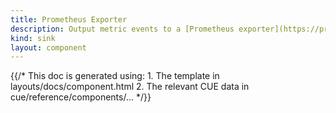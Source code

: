 ```yaml
---
title: Prometheus Exporter
description: Output metric events to a [Prometheus exporter](https://prometheus.io/docs/instrumenting/exporters) running on the host
kind: sink
layout: component
---
```


{{/* This doc is generated using:
     1. The template in layouts/docs/component.html
     2. The relevant CUE data in cue/reference/components/... */}}
